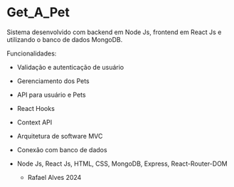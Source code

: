 # Get_A_Pet

Sistema desenvolvido com backend em Node Js, frontend em React Js e utilizando o banco de dados MongoDB.

Funcionalidades:
- Validação e autenticação de usuário
- Gerenciamento dos Pets
- API para usuário e Pets
- React Hooks
- Context API
- Arquitetura de software MVC
- Conexão com banco de dados
- Node Js, React Js, HTML, CSS, MongoDB, Express, React-Router-DOM

  - Rafael Alves 2024
  
